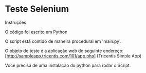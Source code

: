 # Teste Selenium

Instruções

O código foi escrito em Python

O script está contido de maneira procedural em 'main.py'.

O objeto de teste é a aplicação web do seguinte endereço: [http://sampleapp.tricentis.com/101/app.php] (Tricentis Simple App)

Você precisa de uma instalação do python para rodar o Script.

